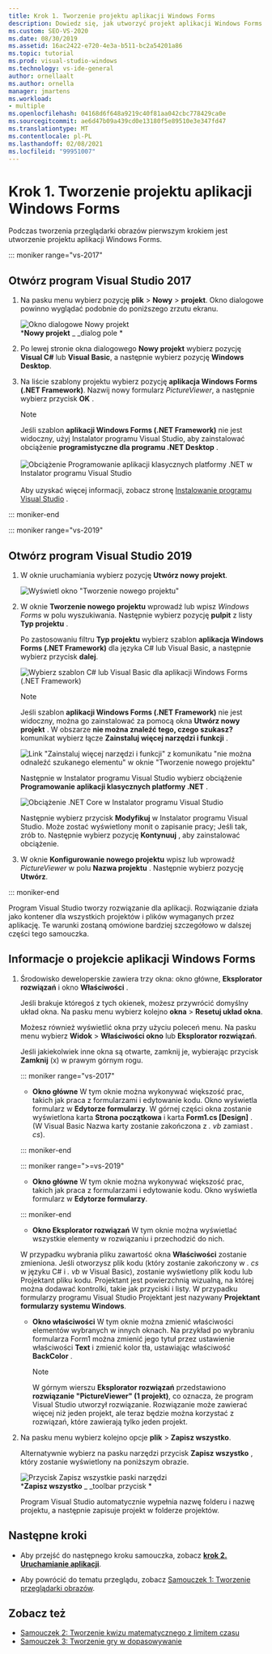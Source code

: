 ```yaml
---
title: Krok 1. Tworzenie projektu aplikacji Windows Forms
description: Dowiedz się, jak utworzyć projekt aplikacji Windows Forms dla przeglądarki obrazów.
ms.custom: SEO-VS-2020
ms.date: 08/30/2019
ms.assetid: 16ac2422-e720-4e3a-b511-bc2a54201a86
ms.topic: tutorial
ms.prod: visual-studio-windows
ms.technology: vs-ide-general
author: ornellaalt
ms.author: ornella
manager: jmartens
ms.workload:
- multiple
ms.openlocfilehash: 04168d6f648a9219c40f81aa042cbc778429ca0e
ms.sourcegitcommit: ae6d47b09a439cd0e13180f5e89510e3e347fd47
ms.translationtype: MT
ms.contentlocale: pl-PL
ms.lasthandoff: 02/08/2021
ms.locfileid: "99951007"
---
```

# <a name="step-1-create-a-windows-forms-app-project"></a>Krok 1. Tworzenie projektu aplikacji Windows Forms

Podczas tworzenia przeglądarki obrazów pierwszym krokiem jest utworzenie projektu aplikacji Windows Forms.

::: moniker range="vs-2017"

## <a name="open-visual-studio-2017"></a>Otwórz program Visual Studio 2017

1. Na pasku menu wybierz pozycję **plik**  >  **Nowy**  >  **projekt**. Okno dialogowe powinno wyglądać podobnie do poniższego zrzutu ekranu.

     ![Okno dialogowe Nowy projekt](../ide/media/newprojectdialogcallouts.png)<br/>***Nowy projekt** _ _dialog pole *

2. Po lewej stronie okna dialogowego **Nowy projekt** wybierz pozycję **Visual C#** lub **Visual Basic**, a następnie wybierz pozycję **Windows Desktop**.

3. Na liście szablony projektu wybierz pozycję **aplikacja Windows Forms (.NET Framework)**. Nazwij nowy formularz *PictureViewer*, a następnie wybierz przycisk **OK** .

    >[!NOTE]
    >Jeśli szablon **aplikacji Windows Forms (.NET Framework)** nie jest widoczny, użyj Instalator programu Visual Studio, aby zainstalować obciążenie **programistyczne dla programu .NET Desktop** .<br/><br/>![Obciążenie Programowanie aplikacji klasycznych platformy .NET w Instalator programu Visual Studio](../ide/media/dot-net-desktop-dev-workload.png)<br/><br/> Aby uzyskać więcej informacji, zobacz stronę [Instalowanie programu Visual Studio](../install/install-visual-studio.md) .

::: moniker-end

::: moniker range="vs-2019"

## <a name="open-visual-studio-2019"></a>Otwórz program Visual Studio 2019

1. W oknie uruchamiania wybierz pozycję **Utwórz nowy projekt**.

   ![Wyświetl okno "Tworzenie nowego projektu"](../get-started/media/vs-2019/create-new-project-dark-theme.png)

1. W oknie **Tworzenie nowego projektu** wprowadź lub wpisz *Windows Forms* w polu wyszukiwania. Następnie wybierz pozycję **pulpit** z listy **Typ projektu** .

   Po zastosowaniu filtru **Typ projektu** wybierz szablon **aplikacja Windows Forms (.NET Framework)** dla języka C# lub Visual Basic, a następnie wybierz przycisk **dalej**.

   ![Wybierz szablon C# lub Visual Basic dla aplikacji Windows Forms (.NET Framework)](./media/create-new-project-search-winforms-filtered.png)

   > [!NOTE]
   > Jeśli szablon **aplikacji Windows Forms (.NET Framework)** nie jest widoczny, można go zainstalować za pomocą okna **Utwórz nowy projekt** . W obszarze **nie można znaleźć tego, czego szukasz?** komunikat wybierz łącze **Zainstaluj więcej narzędzi i funkcji** .
   >
   > ![Link "Zainstaluj więcej narzędzi i funkcji" z komunikatu "nie można odnaleźć szukanego elementu" w oknie "Tworzenie nowego projektu"](../get-started/media/vs-2019/not-finding-what-looking-for.png)
   >
   > Następnie w Instalator programu Visual Studio wybierz obciążenie **Programowanie aplikacji klasycznych platformy .NET** .
   >
   > ![Obciążenie .NET Core w Instalator programu Visual Studio](../ide/media/install-dot-net-desktop-env.png)
   >
   > Następnie wybierz przycisk **Modyfikuj** w Instalator programu Visual Studio. Może zostać wyświetlony monit o zapisanie pracy; Jeśli tak, zrób to. Następnie wybierz pozycję **Kontynuuj** , aby zainstalować obciążenie.

1. W oknie **Konfigurowanie nowego projektu** wpisz lub wprowadź *PictureViewer* w polu **Nazwa projektu** . Następnie wybierz pozycję **Utwórz**.

::: moniker-end

Program Visual Studio tworzy rozwiązanie dla aplikacji. Rozwiązanie działa jako kontener dla wszystkich projektów i plików wymaganych przez aplikację. Te warunki zostaną omówione bardziej szczegółowo w dalszej części tego samouczka.

## <a name="about-the-windows-forms-app-project"></a>Informacje o projekcie aplikacji Windows Forms

1. Środowisko deweloperskie zawiera trzy okna: okno główne, **Eksplorator rozwiązań** i okno **Właściwości** .

     Jeśli brakuje któregoś z tych okienek, możesz przywrócić domyślny układ okna. Na pasku menu wybierz kolejno **okna**  >  **Resetuj układ okna**.

     Możesz również wyświetlić okna przy użyciu poleceń menu. Na pasku menu wybierz **Widok**  >  **Właściwości okno** lub **Eksplorator rozwiązań**.

     Jeśli jakiekolwiek inne okna są otwarte, zamknij je, wybierając przycisk **Zamknij** (x) w prawym górnym rogu.

    ::: moniker range="vs-2017"

    * **Okno główne** W tym oknie można wykonywać większość prac, takich jak praca z formularzami i edytowanie kodu. Okno wyświetla formularz w **Edytorze formularzy**. W górnej części okna zostanie wyświetlona karta **Strona początkowa** i karta **Form1.cs [Design]** . (W Visual Basic Nazwa karty zostanie zakończona z *. vb* zamiast *. cs*).

    ::: moniker-end

    ::: moniker range=">=vs-2019"

    * **Okno główne** W tym oknie można wykonywać większość prac, takich jak praca z formularzami i edytowanie kodu. Okno wyświetla formularz w **Edytorze formularzy**.

    ::: moniker-end

    * **Okno Eksplorator rozwiązań** W tym oknie można wyświetlać wszystkie elementy w rozwiązaniu i przechodzić do nich.

    W przypadku wybrania pliku zawartość okna **Właściwości** zostanie zmieniona. Jeśli otworzysz plik kodu (który zostanie zakończony w *. cs* w języku C# i *. vb* w Visual Basic), zostanie wyświetlony plik kodu lub Projektant pliku kodu. Projektant jest powierzchnią wizualną, na której można dodawać kontrolki, takie jak przyciski i listy. W przypadku formularzy programu Visual Studio Projektant jest nazywany **Projektant formularzy systemu Windows**.

    * **Okno właściwości** W tym oknie można zmienić właściwości elementów wybranych w innych oknach. Na przykład po wybraniu formularza Form1 można zmienić jego tytuł przez ustawienie właściwości **Text** i zmienić kolor tła, ustawiając właściwość **BackColor** .

      > [!NOTE]
      > W górnym wierszu **Eksplorator rozwiązań** przedstawiono **rozwiązanie "PictureViewer" (1 projekt)**, co oznacza, że program Visual Studio utworzył rozwiązanie. Rozwiązanie może zawierać więcej niż jeden projekt, ale teraz będzie można korzystać z rozwiązań, które zawierają tylko jeden projekt.

1. Na pasku menu wybierz kolejno opcje **plik**  >  **Zapisz wszystko**.

     Alternatywnie wybierz na pasku narzędzi przycisk **Zapisz wszystko** , który zostanie wyświetlony na poniższym obrazie.

     ![Przycisk Zapisz wszystkie paski narzędzi](../ide/media/express_iconsaveall.png)<br/>
     ***Zapisz wszystko** _ _toolbar przycisk *

     Program Visual Studio automatycznie wypełnia nazwę folderu i nazwę projektu, a następnie zapisuje projekt w folderze projektów.

## <a name="next-steps"></a>Następne kroki

* Aby przejść do następnego kroku samouczka, zobacz **[krok 2. Uruchamianie aplikacji](../ide/step-2-run-your-program.md)**.

* Aby powrócić do tematu przeglądu, zobacz [Samouczek 1: Tworzenie przeglądarki obrazów](../ide/tutorial-1-create-a-picture-viewer.md).

## <a name="see-also"></a>Zobacz też

* [Samouczek 2: Tworzenie kwizu matematycznego z limitem czasu](tutorial-2-create-a-timed-math-quiz.md)
* [Samouczek 3: Tworzenie gry w dopasowywanie](tutorial-3-create-a-matching-game.md)
